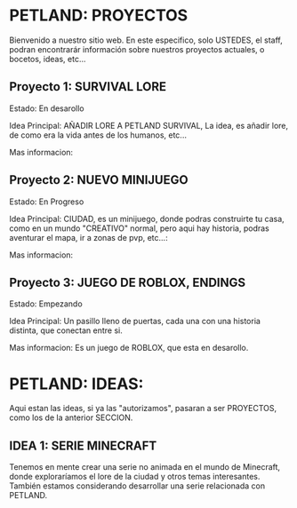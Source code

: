 # PETLAND: PROYECTOS

Bienvenido a nuestro sitio web. En este especifico, solo USTEDES, el staff, podran encontrarár información sobre nuestros proyectos actuales, o bocetos, ideas, etc...


## Proyecto 1: SURVIVAL LORE

Estado: En desarollo

Idea Principal: AÑADIR LORE A PETLAND SURVIVAL, La idea, es añadir lore, de como era la vida antes de los humanos, etc...

Mas informacion: 

## Proyecto 2: NUEVO MINIJUEGO

Estado: En Progreso

Idea Principal: CIUDAD, es un minijuego, donde podras construirte tu casa, como en un mundo "CREATIVO" normal, pero aqui hay historia, podras aventurar el mapa, ir a zonas de pvp, etc...:

Mas informacion:

## Proyecto 3: JUEGO DE ROBLOX, ENDINGS

Estado: Empezando

Idea Principal: Un pasillo lleno de puertas, cada una con una historia distinta, que conectan entre si.

Mas informacion: Es un juego de ROBLOX, que esta en desarollo.

# PETLAND: IDEAS:

Aqui estan las ideas, si ya las "autorizamos", pasaran a ser PROYECTOS, como los de la anterior SECCION.

## IDEA 1: SERIE MINECRAFT
 
Tenemos en mente crear una serie no animada en el mundo de Minecraft, donde exploraríamos el lore de la ciudad y otros temas interesantes. También estamos considerando desarrollar una serie relacionada con PETLAND.
